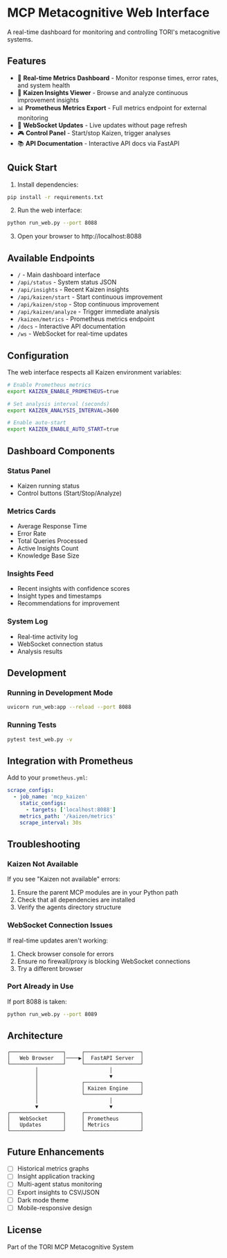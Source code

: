 # MCP Metacognitive Web Interface

A real-time dashboard for monitoring and controlling TORI's metacognitive systems.

## Features

- 🎯 **Real-time Metrics Dashboard** - Monitor response times, error rates, and system health
- 🧠 **Kaizen Insights Viewer** - Browse and analyze continuous improvement insights  
- 📊 **Prometheus Metrics Export** - Full metrics endpoint for external monitoring
- 🔄 **WebSocket Updates** - Live updates without page refresh
- 🎮 **Control Panel** - Start/stop Kaizen, trigger analyses
- 📚 **API Documentation** - Interactive API docs via FastAPI

## Quick Start

1. Install dependencies:
```bash
pip install -r requirements.txt
```

2. Run the web interface:
```bash
python run_web.py --port 8088
```

3. Open your browser to http://localhost:8088

## Available Endpoints

- `/` - Main dashboard interface
- `/api/status` - System status JSON
- `/api/insights` - Recent Kaizen insights
- `/api/kaizen/start` - Start continuous improvement
- `/api/kaizen/stop` - Stop continuous improvement
- `/api/kaizen/analyze` - Trigger immediate analysis
- `/kaizen/metrics` - Prometheus metrics endpoint
- `/docs` - Interactive API documentation
- `/ws` - WebSocket for real-time updates

## Configuration

The web interface respects all Kaizen environment variables:

```bash
# Enable Prometheus metrics
export KAIZEN_ENABLE_PROMETHEUS=true

# Set analysis interval (seconds)
export KAIZEN_ANALYSIS_INTERVAL=3600

# Enable auto-start
export KAIZEN_ENABLE_AUTO_START=true
```

## Dashboard Components

### Status Panel
- Kaizen running status
- Control buttons (Start/Stop/Analyze)

### Metrics Cards
- Average Response Time
- Error Rate
- Total Queries Processed
- Active Insights Count
- Knowledge Base Size

### Insights Feed
- Recent insights with confidence scores
- Insight types and timestamps
- Recommendations for improvement

### System Log
- Real-time activity log
- WebSocket connection status
- Analysis results

## Development

### Running in Development Mode
```bash
uvicorn run_web:app --reload --port 8088
```

### Running Tests
```bash
pytest test_web.py -v
```

## Integration with Prometheus

Add to your `prometheus.yml`:

```yaml
scrape_configs:
  - job_name: 'mcp_kaizen'
    static_configs:
      - targets: ['localhost:8088']
    metrics_path: '/kaizen/metrics'
    scrape_interval: 30s
```

## Troubleshooting

### Kaizen Not Available
If you see "Kaizen not available" errors:
1. Ensure the parent MCP modules are in your Python path
2. Check that all dependencies are installed
3. Verify the agents directory structure

### WebSocket Connection Issues
If real-time updates aren't working:
1. Check browser console for errors
2. Ensure no firewall/proxy is blocking WebSocket connections
3. Try a different browser

### Port Already in Use
If port 8088 is taken:
```bash
python run_web.py --port 8089
```

## Architecture

```
┌─────────────────┐     ┌──────────────────┐
│   Web Browser   │────▶│  FastAPI Server  │
└─────────────────┘     └──────────────────┘
         │                       │
         │                       ▼
         │              ┌──────────────────┐
         │              │ Kaizen Engine    │
         │              └──────────────────┘
         │                       │
         ▼                       ▼
┌─────────────────┐     ┌──────────────────┐
│   WebSocket     │     │ Prometheus       │
│   Updates       │     │ Metrics          │
└─────────────────┘     └──────────────────┘
```

## Future Enhancements

- [ ] Historical metrics graphs
- [ ] Insight application tracking
- [ ] Multi-agent status monitoring
- [ ] Export insights to CSV/JSON
- [ ] Dark mode theme
- [ ] Mobile-responsive design

## License

Part of the TORI MCP Metacognitive System
